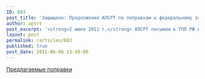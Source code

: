 ```yaml
---
ID: 683
post_title: 'Защищено: Предложения АПСРТ по поправкам к федеральному закону № 94-ФЗ'
author: apsrt
post_excerpt: '<strong>2 июня 2011 г.</strong> АПСРТ письмом в ТПП РФ направлен проект поправок к Федеральному закону № 94-ФЗ «О размещении заказов на поставки товаров, оказание услуг для государственных и муниципальных нужд».'
layout: post
permalink: /articles/683
published: true
post_date: 2011-06-06 13:49:00
---
```

<a href="http://www.apsrt.ru/docs/2-04-127.doc">Предлагаемые поправки</a>
